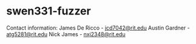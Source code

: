 # swen331-fuzzer

Contact information:
James De Ricco - jcd7042@rit.edu
Austin Gardner - atg5281@rit.edu
Nick James - nxj2348@rit.edu
